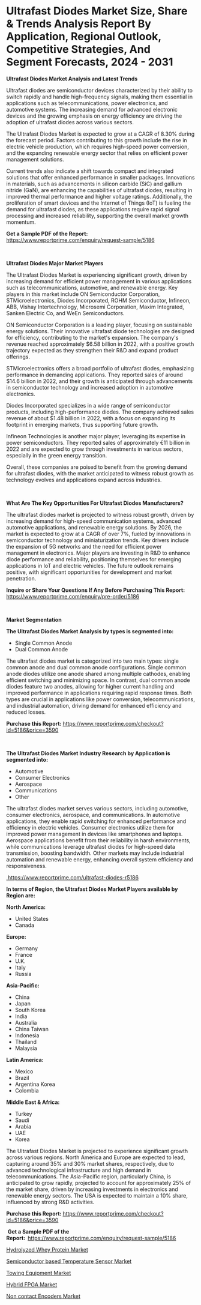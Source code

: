 <p><h1>Ultrafast Diodes Market Size, Share & Trends Analysis Report By Application, Regional Outlook, Competitive Strategies, And Segment Forecasts, 2024 - 2031</h1></p><p><strong>Ultrafast Diodes Market Analysis and Latest Trends</strong></p>
<p><p>Ultrafast diodes are semiconductor devices characterized by their ability to switch rapidly and handle high-frequency signals, making them essential in applications such as telecommunications, power electronics, and automotive systems. The increasing demand for advanced electronic devices and the growing emphasis on energy efficiency are driving the adoption of ultrafast diodes across various sectors.</p><p>The Ultrafast Diodes Market is expected to grow at a CAGR of 8.30% during the forecast period. Factors contributing to this growth include the rise in electric vehicle production, which requires high-speed power conversion, and the expanding renewable energy sector that relies on efficient power management solutions. </p><p>Current trends also indicate a shift towards compact and integrated solutions that offer enhanced performance in smaller packages. Innovations in materials, such as advancements in silicon carbide (SiC) and gallium nitride (GaN), are enhancing the capabilities of ultrafast diodes, resulting in improved thermal performance and higher voltage ratings. Additionally, the proliferation of smart devices and the Internet of Things (IoT) is fueling the demand for ultrafast diodes, as these applications require rapid signal processing and increased reliability, supporting the overall market growth momentum.</p></p>
<p><strong>Get a Sample PDF of the Report:&nbsp;</strong> <a href="https://www.reportprime.com/enquiry/request-sample/5186?utm_campaign=115&utm_medium=2&utm_source=Github&utm_content=ia&utm_term=24122024&utm_id=ultrafast-diodes">https://www.reportprime.com/enquiry/request-sample/5186</a></p>
<p>&nbsp;</p>
<p><strong>Ultrafast Diodes Major Market Players</strong></p>
<p><p>The Ultrafast Diodes Market is experiencing significant growth, driven by increasing demand for efficient power management in various applications such as telecommunications, automotive, and renewable energy. Key players in this market include ON Semiconductor Corporation, STMicroelectronics, Diodes Incorporated, ROHM Semiconductor, Infineon, ABB, Vishay Intertechnology, Microsemi Corporation, Maxim Integrated, Sanken Electric Co, and WeEn Semiconductors.</p><p>ON Semiconductor Corporation is a leading player, focusing on sustainable energy solutions. Their innovative ultrafast diode technologies are designed for efficiency, contributing to the market's expansion. The company's revenue reached approximately $6.58 billion in 2022, with a positive growth trajectory expected as they strengthen their R&D and expand product offerings.</p><p>STMicroelectronics offers a broad portfolio of ultrafast diodes, emphasizing performance in demanding applications. They reported sales of around $14.6 billion in 2022, and their growth is anticipated through advancements in semiconductor technology and increased adoption in automotive electronics.</p><p>Diodes Incorporated specializes in a wide range of semiconductor products, including high-performance diodes. The company achieved sales revenue of about $1.48 billion in 2022, with a focus on expanding its footprint in emerging markets, thus supporting future growth.</p><p>Infineon Technologies is another major player, leveraging its expertise in power semiconductors. They reported sales of approximately €11 billion in 2022 and are expected to grow through investments in various sectors, especially in the green energy transition.</p><p>Overall, these companies are poised to benefit from the growing demand for ultrafast diodes, with the market anticipated to witness robust growth as technology evolves and applications expand across industries.</p></p>
<p>&nbsp;</p>
<p><strong>What Are The Key Opportunities For Ultrafast Diodes Manufacturers?</strong></p>
<p><p>The ultrafast diodes market is projected to witness robust growth, driven by increasing demand for high-speed communication systems, advanced automotive applications, and renewable energy solutions. By 2026, the market is expected to grow at a CAGR of over 7%, fueled by innovations in semiconductor technology and miniaturization trends. Key drivers include the expansion of 5G networks and the need for efficient power management in electronics. Major players are investing in R&D to enhance diode performance and reliability, positioning themselves for emerging applications in IoT and electric vehicles. The future outlook remains positive, with significant opportunities for development and market penetration.</p></p>
<p><strong>Inquire or Share Your Questions If Any Before Purchasing This Report:</strong> <a href="https://www.reportprime.com/enquiry/pre-order/5186?utm_campaign=115&utm_medium=2&utm_source=Github&utm_content=ia&utm_term=24122024&utm_id=ultrafast-diodes">https://www.reportprime.com/enquiry/pre-order/5186</a></p>
<p>&nbsp;</p>
<p><strong>Market Segmentation</strong></p>
<p><strong>The Ultrafast Diodes Market Analysis by types is segmented into:</strong></p>
<p><ul><li>Single Common Anode</li><li>Dual Common Anode</li></ul></p>
<p><p>The ultrafast diodes market is categorized into two main types: single common anode and dual common anode configurations. Single common anode diodes utilize one anode shared among multiple cathodes, enabling efficient switching and minimizing space. In contrast, dual common anode diodes feature two anodes, allowing for higher current handling and improved performance in applications requiring rapid response times. Both types are crucial in applications like power conversion, telecommunications, and industrial automation, driving demand for enhanced efficiency and reduced losses.</p></p>
<p><strong>Purchase this Report:&nbsp;</strong><a href="https://www.reportprime.com/checkout?id=5186&price=3590&utm_campaign=115&utm_medium=2&utm_source=Github&utm_content=ia&utm_term=24122024&utm_id=ultrafast-diodes">https://www.reportprime.com/checkout?id=5186&price=3590</a></p>
<p>&nbsp;</p>
<p><strong>The Ultrafast Diodes Market Industry Research by Application is segmented into:</strong></p>
<p><ul><li>Automotive</li><li>Consumer Electronics</li><li>Aerospace</li><li>Communications</li><li>Other</li></ul></p>
<p><p>The ultrafast diodes market serves various sectors, including automotive, consumer electronics, aerospace, and communications. In automotive applications, they enable rapid switching for enhanced performance and efficiency in electric vehicles. Consumer electronics utilize them for improved power management in devices like smartphones and laptops. Aerospace applications benefit from their reliability in harsh environments, while communications leverage ultrafast diodes for high-speed data transmission, boosting bandwidth. Other markets may include industrial automation and renewable energy, enhancing overall system efficiency and responsiveness.</p></p>
<p><a href="https://www.reportprime.com/ultrafast-diodes-r5186?utm_campaign=115&utm_medium=2&utm_source=Github&utm_content=ia&utm_term=24122024&utm_id=ultrafast-diodes">&nbsp;https://www.reportprime.com/ultrafast-diodes-r5186</a></p>
<p><strong>In terms of Region, the Ultrafast Diodes Market Players available by Region are:</strong></p>
<p>
    <p> <strong> North America: </strong>
        <ul>
            <li>United States</li>
            <li>Canada</li>
        </ul>
        </p> 
    <p> <strong> Europe: </strong>
        <ul>
            <li>Germany</li>
            <li>France</li>
            <li>U.K.</li>
            <li>Italy</li>
            <li>Russia</li>
        </ul>
        </p> 
    <p> <strong> Asia-Pacific: </strong>
        <ul>
            <li>China</li>
            <li>Japan</li>
            <li>South Korea</li>
            <li>India</li>
            <li>Australia</li>
            <li>China Taiwan</li>
            <li>Indonesia</li>
            <li>Thailand</li>
            <li>Malaysia</li>
        </ul>
        </p> 
    <p> <strong> Latin America: </strong>
        <ul>
            <li>Mexico</li>
            <li>Brazil</li>
            <li>Argentina Korea</li>
            <li>Colombia</li>
        </ul>
        </p> 
    <p> <strong> Middle East & Africa: </strong>
        <ul>
            <li>Turkey</li>
            <li>Saudi</li>
            <li>Arabia</li>
            <li>UAE</li>
            <li>Korea</li>
        </ul>
    </p>
    </p>
<p><p>The Ultrafast Diodes Market is projected to experience significant growth across various regions. North America and Europe are expected to lead, capturing around 35% and 30% market shares, respectively, due to advanced technological infrastructure and high demand in telecommunications. The Asia-Pacific region, particularly China, is anticipated to grow rapidly, projected to account for approximately 25% of the market share, driven by increasing investments in electronics and renewable energy sectors. The USA is expected to maintain a 10% share, influenced by strong R&D activities.</p></p>
<p><strong>Purchase this Report: </strong><a href="https://www.reportprime.com/checkout?id=5186&price=3590&utm_campaign=115&utm_medium=2&utm_source=Github&utm_content=ia&utm_term=24122024&utm_id=ultrafast-diodes">https://www.reportprime.com/checkout?id=5186&price=3590</a></p>
<p>&nbsp;<strong>Get a Sample PDF of the Report:&nbsp;&nbsp;</strong><a href="https://www.reportprime.com/enquiry/request-sample/5186?utm_campaign=115&utm_medium=2&utm_source=Github&utm_content=ia&utm_term=24122024&utm_id=ultrafast-diodes">https://www.reportprime.com/enquiry/request-sample/5186</a></p>
<p><strong></strong></p>
<p><p><a href="https://www.linkedin.com/pulse/comprehensive-report-hydrolyzed-whey-protein-market-types-gqhie?utm_campaign=115&utm_medium=2&utm_source=Github&utm_content=ia&utm_term=24122024&utm_id=ultrafast-diodes">Hydrolyzed Whey Protein Market</a></p><p><a href="https://github.com/gerdabatiskzv9/Market-Research-Report-List-1/blob/main/semiconductor-based-temperature-sensor-market.md?utm_campaign=115&utm_medium=2&utm_source=Github&utm_content=ia&utm_term=24122024&utm_id=ultrafast-diodes">Semiconductor based Temperature Sensor Market</a></p><p><a href="https://www.linkedin.com/pulse/navigating-current-trends-towing-equipment-market-report-9e0ie?utm_campaign=115&utm_medium=2&utm_source=Github&utm_content=ia&utm_term=24122024&utm_id=ultrafast-diodes">Towing Equipment Market</a></p><p><a href="https://www.linkedin.com/pulse/sales-projections-analysis-hybrid-fpga-market-expected-cagr-116-h2bcf?utm_campaign=115&utm_medium=2&utm_source=Github&utm_content=ia&utm_term=24122024&utm_id=ultrafast-diodes">Hybrid FPGA Market</a></p><p><a href="https://github.com/JakirUddin651/Market-Research-Report-List-1/blob/main/non-contact-encoders-market.md?utm_campaign=115&utm_medium=2&utm_source=Github&utm_content=ia&utm_term=24122024&utm_id=ultrafast-diodes">Non contact Encoders Market</a></p></p>